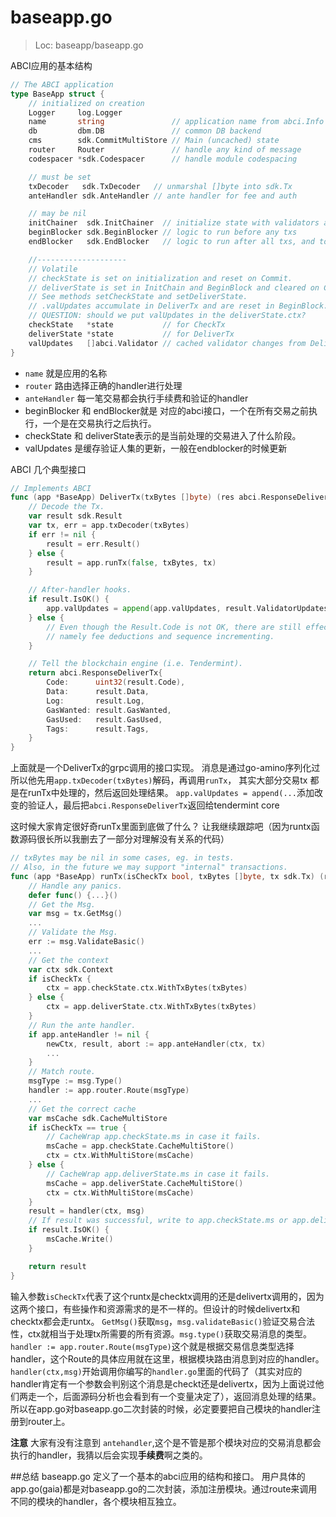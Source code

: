 # baseapp.go 

> Loc: baseapp/baseapp.go

ABCI应用的基本结构

```go
// The ABCI application
type BaseApp struct {
	// initialized on creation
	Logger     log.Logger
	name       string               // application name from abci.Info
	db         dbm.DB               // common DB backend
	cms        sdk.CommitMultiStore // Main (uncached) state
	router     Router               // handle any kind of message
	codespacer *sdk.Codespacer      // handle module codespacing

	// must be set
	txDecoder   sdk.TxDecoder   // unmarshal []byte into sdk.Tx
	anteHandler sdk.AnteHandler // ante handler for fee and auth

	// may be nil
	initChainer  sdk.InitChainer  // initialize state with validators and state blob
	beginBlocker sdk.BeginBlocker // logic to run before any txs
	endBlocker   sdk.EndBlocker   // logic to run after all txs, and to determine valset changes

	//--------------------
	// Volatile
	// checkState is set on initialization and reset on Commit.
	// deliverState is set in InitChain and BeginBlock and cleared on Commit.
	// See methods setCheckState and setDeliverState.
	// .valUpdates accumulate in DeliverTx and are reset in BeginBlock.
	// QUESTION: should we put valUpdates in the deliverState.ctx?
	checkState   *state           // for CheckTx
	deliverState *state           // for DeliverTx
	valUpdates   []abci.Validator // cached validator changes from DeliverTx
}
```
* `name` 就是应用的名称
* `router` 路由选择正确的handler进行处理
* `anteHandler` 每一笔交易都会执行手续费和验证的handler
* beginBlocker 和 endBlocker就是 对应的abci接口，一个在所有交易之前执行，一个是在交易执行之后执行。
* checkState 和 deliverState表示的是当前处理的交易进入了什么阶段。
* valUpdates 是缓存验证人集的更新，一般在endblocker的时候更新

ABCI 几个典型接口

```go
// Implements ABCI
func (app *BaseApp) DeliverTx(txBytes []byte) (res abci.ResponseDeliverTx) {
	// Decode the Tx.
	var result sdk.Result
	var tx, err = app.txDecoder(txBytes)
	if err != nil {
		result = err.Result()
	} else {
		result = app.runTx(false, txBytes, tx)
	}

	// After-handler hooks.
	if result.IsOK() {
		app.valUpdates = append(app.valUpdates, result.ValidatorUpdates...)
	} else {
		// Even though the Result.Code is not OK, there are still effects,
		// namely fee deductions and sequence incrementing.
	}

	// Tell the blockchain engine (i.e. Tendermint).
	return abci.ResponseDeliverTx{
		Code:      uint32(result.Code),
		Data:      result.Data,
		Log:       result.Log,
		GasWanted: result.GasWanted,
		GasUsed:   result.GasUsed,
		Tags:      result.Tags,
	}
}
```
上面就是一个DeliverTx的grpc调用的接口实现。
消息是通过go-amino序列化过所以他先用`app.txDecoder(txBytes)`解码，再调用`runTx`，
其实大部分交易tx 都是在runTx中处理的，然后返回处理结果。
`app.valUpdates = append(...`添加改变的验证人，最后把`abci.ResponseDeliverTx`返回给tendermint core

这时候大家肯定很好奇runTx里面到底做了什么？
让我继续跟踪吧（因为runtx函数源码很长所以我删去了一部分对理解没有关系的代码）

```go
// txBytes may be nil in some cases, eg. in tests.
// Also, in the future we may support "internal" transactions.
func (app *BaseApp) runTx(isCheckTx bool, txBytes []byte, tx sdk.Tx) (result sdk.Result) {
	// Handle any panics.
	defer func() {...}()
	// Get the Msg.
	var msg = tx.GetMsg()
	...
	// Validate the Msg.
	err := msg.ValidateBasic()
	...
	// Get the context
	var ctx sdk.Context
	if isCheckTx {
		ctx = app.checkState.ctx.WithTxBytes(txBytes)
	} else {
		ctx = app.deliverState.ctx.WithTxBytes(txBytes)
	}
	// Run the ante handler.
	if app.anteHandler != nil {
		newCtx, result, abort := app.anteHandler(ctx, tx)
		...
	}
	// Match route.
	msgType := msg.Type()
	handler := app.router.Route(msgType)
	...
	// Get the correct cache
	var msCache sdk.CacheMultiStore
	if isCheckTx == true {
		// CacheWrap app.checkState.ms in case it fails.
		msCache = app.checkState.CacheMultiStore()
		ctx = ctx.WithMultiStore(msCache)
	} else {
		// CacheWrap app.deliverState.ms in case it fails.
		msCache = app.deliverState.CacheMultiStore()
		ctx = ctx.WithMultiStore(msCache)
	}
	result = handler(ctx, msg)
	// If result was successful, write to app.checkState.ms or app.deliverState.ms
	if result.IsOK() {
		msCache.Write()
	}

	return result
}

```
输入参数`isCheckTx`代表了这个runtx是checktx调用的还是delivertx调用的，因为这两个接口，有些操作和资源需求的是不一样的。但设计的时候delivertx和checktx都会走runtx。
`GetMsg()`获取`msg`，`msg.validateBasic()`验证交易合法性，ctx就相当于处理tx所需要的所有资源。`msg.type()`获取交易消息的类型。
`handler := app.router.Route(msgType)`这个就是根据交易信息类型选择handler，这个Route的具体应用就在这里，根据模块路由消息到对应的handler。`handler(ctx,msg)`开始调用你编写的`handler.go`里面的代码了（其实对应的handler肯定有一个参数会判别这个消息是checkt还是delivertx，因为上面说过他们两走一个，后面源码分析也会看到有一个变量决定了），返回消息处理的结果。所以在app.go对baseapp.go二次封装的时候，必定要要把自己模块的handler注册到router上。

**注意** 大家有没有注意到 `antehandler`,这个是不管是那个模块对应的交易消息都会执行的handler，我猜以后会实现**手续费**啊之类的。

##总结
baseapp.go 定义了一个基本的abci应用的结构和接口。
用户具体的app.go(gaia)都是对baseapp.go的二次封装，添加注册模块。通过route来调用不同的模块的handler，各个模块相互独立。